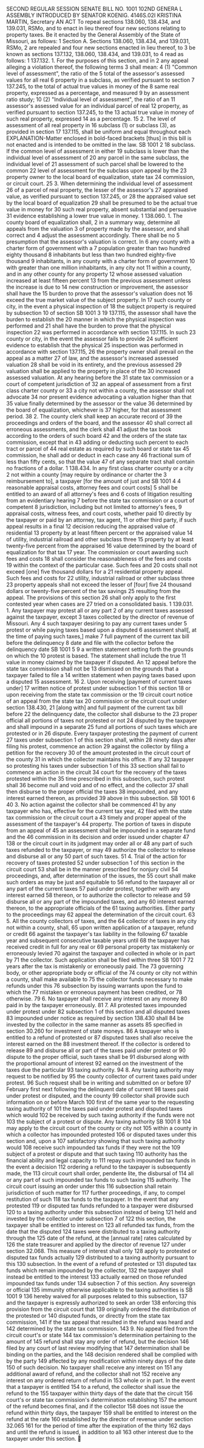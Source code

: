 SECOND REGULAR SESSION
SENATE BILL NO. 1001
102ND GENERA L ASSEMBLY
INTRODUCED BY SENATOR KOENIG.
4146S.02I KRISTINA MARTIN, Secretary
AN ACT
To repeal sections 138.060, 138.434, and 139.031, RSMo, and to enact in lieu thereof four new
sections relating to property taxes.
Be it enacted by the General Assembly of the State of Missouri, as follows:
1 Section A. Sections 138.060, 138.434, and 139.031, RSMo,
2 are repealed and four new sections enacted in lieu thereof, to
3 be known as sections 137.132, 138.060, 138.434, and 139.031, to
4 read as follows:
1 137.132. 1. For the purposes of this section, and in
2 any appeal alleging a violation thereof, the following terms
3 shall mean:
4 (1) "Common level of assessment", the ratio of the
5 total of the assessor's assessed values for all real
6 property in a subclass, as verified pursuant to section
7 137.245, to the total of actual true values in money of the
8 same real property, expressed as a percentage, and measured
9 by an assessment ratio study;
10 (2) "Individual level of assessment", the ratio of an
11 assessor's assessed value for an individual parcel of real
12 property, as verified pursuant to section 137.245, to the
13 actual true value in money of such real property, expressed
14 as a percentage.
15 2. The level of assessment of all real property in
16 subclass (1) or subclass (3), as provided in section
17 137.115, shall be uniform and equal throughout each
EXPLANATION-Matter enclosed in bold-faced brackets [thus] in this bill is not enacted
and is intended to be omitted in the law.
SB 1001 2
18 subclass. If the common level of assessment in either
19 subclass is lower than the individual level of assessment of
20 any parcel in the same subclass, the individual level of
21 assessment of such parcel shall be lowered to the common
22 level of assessment for the subclass upon appeal by the
23 property owner to the local board of equalization, state tax
24 commission, or circuit court.
25 3. When determining the individual level of assessment
26 of a parcel of real property, the lesser of the assessor's
27 appraised value, as verified pursuant to section 137.245, or
28 the appraised value set by the local board of equalization
29 shall be presumed to be the actual true value in money for
30 such real property, absent substantial and persuasive
31 evidence establishing a lower true value in money.
1 138.060. 1. The county board of equalization shall,
2 in a summary way, determine all appeals from the valuation
3 of property made by the assessor, and shall correct and
4 adjust the assessment accordingly. There shall be no
5 presumption that the assessor's valuation is correct. In
6 any county with a charter form of government with a
7 population greater than two hundred eighty thousand
8 inhabitants but less than two hundred eighty-five thousand
9 inhabitants, in any county with a charter form of government
10 with greater than one million inhabitants, in any city not
11 within a county, and in any other county for any property
12 whose assessed valuation increased at least fifteen percent
13 from the previous assessment unless the increase is due to
14 new construction or improvement, the assessor shall have the
15 burden to prove that the assessor's valuation does not
16 exceed the true market value of the subject property. In
17 such county or city, in the event a physical inspection of
18 the subject property is required by subsection 10 of section
SB 1001 3
19 137.115, the assessor shall have the burden to establish the
20 manner in which the physical inspection was performed and
21 shall have the burden to prove that the physical inspection
22 was performed in accordance with section 137.115. In such
23 county or city, in the event the assessor fails to provide
24 sufficient evidence to establish that the physical
25 inspection was performed in accordance with section 137.115,
26 the property owner shall prevail on the appeal as a matter
27 of law, and the assessor's increased assessed valuation
28 shall be void in its entirety, and the previous assessed
29 valuation shall be applied to the property in place of the
30 increased assessed valuation. At any hearing before the
31 state tax commission or a court of competent jurisdiction of
32 an appeal of assessment from a first class charter county or
33 a city not within a county, the assessor shall not advocate
34 nor present evidence advocating a valuation higher than that
35 value finally determined by the assessor or the value
36 determined by the board of equalization, whichever is
37 higher, for that assessment period.
38 2. The county clerk shall keep an accurate record of
39 the proceedings and orders of the board, and the assessor
40 shall correct all erroneous assessments, and the clerk shall
41 adjust the tax book according to the orders of such board
42 and the orders of the state tax commission, except that in
43 adding or deducting such percent to each tract or parcel of
44 real estate as required by such board or state tax
45 commission, he shall add or deduct in each case any
46 fractional sum of less than fifty cents, so that the value
47 of any separate tract shall contain no fractions of a dollar.
1 138.434. In any first class charter county or a city
2 not within a county [may require by ordinance or charter the
3 reimbursement to], a taxpayer [for the amount of just and
SB 1001 4
4 reasonable appraisal costs, attorney fees and court costs]
5 shall be entitled to an award of all attorney's fees and
6 costs of litigation resulting from an evidentiary hearing
7 before the state tax commission or a court of competent
8 jurisdiction, including but not limited to attorney's fees,
9 appraisal costs, witness fees, and court costs, whether paid
10 directly by the taxpayer or paid by an attorney, tax agent,
11 or other third party, if such appeal results in a final
12 decision reducing the appraised value of residential
13 property by at least fifteen percent or the appraised value
14 of utility, industrial railroad and other subclass three
15 property by at least twenty-five percent from the appraised
16 value determined by the board of equalization for that tax
17 year. The commission or court awarding such fees and costs
18 shall consider the reasonableness of the fees and costs
19 within the context of the particular case. Such fees and
20 costs shall not exceed [one] five thousand dollars for a
21 residential property appeal. Such fees and costs for
22 utility, industrial railroad or other subclass three
23 property appeals shall not exceed the lesser of [four] five
24 thousand dollars or twenty-five percent of the tax savings
25 resulting from the appeal. The provisions of this section
26 shall only apply to the first contested year when cases are
27 tried on a consolidated basis.
1 139.031. 1. Any taxpayer may protest all or any part
2 of any current taxes assessed against the taxpayer, except
3 taxes collected by the director of revenue of Missouri. Any
4 such taxpayer desiring to pay any current taxes under
5 protest or while paying taxes based upon a disputed
6 assessment shall[, at the time of paying such taxes,] make
7 full payment of the current tax bill before the delinquency
8 date and file with the collector before the delinquency date
SB 1001 5
9 a written statement setting forth the grounds on which the
10 protest is based. The statement shall include the true
11 value in money claimed by the taxpayer if disputed. An
12 appeal before the state tax commission shall not be
13 dismissed on the grounds that a taxpayer failed to file a
14 written statement when paying taxes based upon a disputed
15 assessment.
16 2. Upon receiving [payment of current taxes under]
17 written notice of protest under subsection 1 of this section
18 or upon receiving from the state tax commission or the
19 circuit court notice of an appeal from the state tax
20 commission or the circuit court under section 138.430,
21 [along with] and full payment of the current tax bill before
22 the delinquency date, the collector shall disburse to the
23 proper official all portions of taxes not protested or not
24 disputed by the taxpayer and shall impound in a separate
25 fund all portions of such taxes which are protested or in
26 dispute. Every taxpayer protesting the payment of current
27 taxes under subsection 1 of this section shall, within
28 ninety days after filing his protest, commence an action
29 against the collector by filing a petition for the recovery
30 of the amount protested in the circuit court of the county
31 in which the collector maintains his office. If any
32 taxpayer so protesting his taxes under subsection 1 of this
33 section shall fail to commence an action in the circuit
34 court for the recovery of the taxes protested within the
35 time prescribed in this subsection, such protest shall
36 become null and void and of no effect, and the collector
37 shall then disburse to the proper official the taxes
38 impounded, and any interest earned thereon, as provided
39 above in this subsection.
SB 1001 6
40 3. No action against the collector shall be commenced
41 by any taxpayer who has, effective for the current tax year,
42 filed with the state tax commission or the circuit court a
43 timely and proper appeal of the assessment of the taxpayer's
44 property. The portion of taxes in dispute from an appeal of
45 an assessment shall be impounded in a separate fund and the
46 commission in its decision and order issued under chapter
47 138 or the circuit court in its judgment may order all or
48 any part of such taxes refunded to the taxpayer, or may
49 authorize the collector to release and disburse all or any
50 part of such taxes.
51 4. Trial of the action for recovery of taxes protested
52 under subsection 1 of this section in the circuit court
53 shall be in the manner prescribed for nonjury civil
54 proceedings, and, after determination of the issues, the
55 court shall make such orders as may be just and equitable to
56 refund to the taxpayer all or any part of the current taxes
57 paid under protest, together with any interest earned
58 thereon, or to authorize the collector to release and
59 disburse all or any part of the impounded taxes, and any
60 interest earned thereon, to the appropriate officials of the
61 taxing authorities. Either party to the proceedings may
62 appeal the determination of the circuit court.
63 5. All the county collectors of taxes, and the
64 collector of taxes in any city not within a county, shall,
65 upon written application of a taxpayer, refund or credit
66 against the taxpayer's tax liability in the following
67 taxable year and subsequent consecutive taxable years until
68 the taxpayer has received credit in full for any real or
69 personal property tax mistakenly or erroneously levied
70 against the taxpayer and collected in whole or in part by
71 the collector. Such application shall be filed within three
SB 1001 7
72 years after the tax is mistakenly or erroneously paid. The
73 governing body, or other appropriate body or official of the
74 county or city not within a county, shall make available to
75 the collector funds necessary to make refunds under this
76 subsection by issuing warrants upon the fund to which the
77 mistaken or erroneous payment has been credited, or
78 otherwise.
79 6. No taxpayer shall receive any interest on any money
80 paid in by the taxpayer erroneously.
81 7. All protested taxes impounded under protest under
82 subsection 1 of this section and all disputed taxes
83 impounded under notice as required by section 138.430 shall
84 be invested by the collector in the same manner as assets
85 specified in section 30.260 for investment of state moneys.
86 A taxpayer who is entitled to a refund of protested or
87 disputed taxes shall also receive the interest earned on the
88 investment thereof. If the collector is ordered to release
89 and disburse all or part of the taxes paid under protest or
90 dispute to the proper official, such taxes shall be
91 disbursed along with the proportional amount of interest
92 earned on the investment of the taxes due the particular
93 taxing authority.
94 8. Any taxing authority may request to be notified by
95 the county collector of current taxes paid under protest.
96 Such request shall be in writing and submitted on or before
97 February first next following the delinquent date of current
98 taxes paid under protest or disputed, and the county
99 collector shall provide such information on or before March
100 first of the same year to the requesting taxing authority of
101 the taxes paid under protest and disputed taxes which would
102 be received by such taxing authority if the funds were not
103 the subject of a protest or dispute. Any taxing authority
SB 1001 8
104 may apply to the circuit court of the county or city not
105 within a county in which a collector has impounded protested
106 or disputed taxes under this section and, upon a
107 satisfactory showing that such taxing authority would
108 receive such impounded tax funds if they were not the
109 subject of a protest or dispute and that such taxing
110 authority has the financial ability and legal capacity to
111 repay such impounded tax funds in the event a decision
112 ordering a refund to the taxpayer is subsequently made, the
113 circuit court shall order, pendente lite, the disbursal of
114 all or any part of such impounded tax funds to such taxing
115 authority. The circuit court issuing an order under this
116 subsection shall retain jurisdiction of such matter for
117 further proceedings, if any, to compel restitution of such
118 tax funds to the taxpayer. In the event that any protested
119 or disputed tax funds refunded to a taxpayer were disbursed
120 to a taxing authority under this subsection instead of being
121 held and invested by the collector under subsection 7 of
122 this section, the taxpayer shall be entitled to interest on
123 all refunded tax funds, from the date that the disputed
124 taxes were distributed to a taxing authority through the
125 date of the refund, at the [annual rate] rates calculated by
126 the state treasurer and applied by the director of revenue
127 under section 32.068. This measure of interest shall only
128 apply to protested or disputed tax funds actually
129 distributed to a taxing authority pursuant to this
130 subsection. In the event of a refund of protested or
131 disputed tax funds which remain impounded by the collector,
132 the taxpayer shall instead be entitled to the interest
133 actually earned on those refunded impounded tax funds under
134 subsection 7 of this section. Any sovereign or official
135 immunity otherwise applicable to the taxing authorities is
SB 1001 9
136 hereby waived for all purposes related to this subsection,
137 and the taxpayer is expressly authorized to seek an order
138 enforcing this provision from the circuit court that
139 originally ordered the distribution of the protested or
140 disputed funds, or directly from the state tax commission,
141 if the tax appeal that resulted in the refund was heard and
142 determined by the state tax commission.
143 9. No appeal filed from the circuit court's or state
144 tax commission's determination pertaining to the amount of
145 refund shall stay any order of refund, but the decision
146 filed by any court of last review modifying that
147 determination shall be binding on the parties, and the
148 decision rendered shall be complied with by the party
149 affected by any modification within ninety days of the date
150 of such decision. No taxpayer shall receive any interest on
151 any additional award of refund, and the collector shall not
152 receive any interest on any ordered return of refund in
153 whole or in part. In the event that a taxpayer is entitled
154 to a refund, the collector shall issue the refund to the
155 taxpayer within thirty days of the date that the circuit
156 court's or state tax commission's determination establishing
157 the amount of the refund becomes final, and if the collector
158 does not issue the refund within thirty days, the taxpayer
159 shall be entitled to interest on the refund at the rate
160 established by the director of revenue under section 32.065
161 for the period of time after the expiration of the thirty
162 days and until the refund is issued, in addition to all
163 other interest due to the taxpayer under this section.
